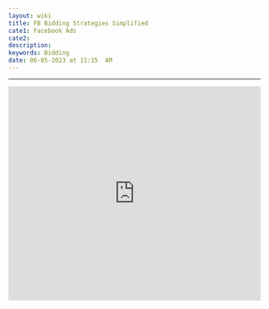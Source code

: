```yaml
---
layout: wiki
title: FB Bidding Strategies Simplified
cate1: Facebook Ads
cate2:
description: 
keywords: Bidding
date: 06-05-2023 at 11:15  AM
---
```


-----
<iframe src="https://www.linkedin.com/embed/feed/update/urn:li:share:7059510242908209152" height="428" width="504" frameborder="0" allowfullscreen="" title="Embedded post"></iframe>